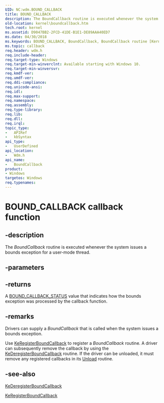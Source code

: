 ```yaml
---
UID: NC:wdm.BOUND_CALLBACK
title: BOUND_CALLBACK
description: The BoundCallback routine is executed whenever the system issues a bounds exception for a user-mode thread.
old-location: kernel\boundcallback.htm
tech.root: kernel
ms.assetid: D9047BB2-2FCD-41DE-B1E1-DE89AAA40ED7
ms.date: 04/30/2018
ms.keywords: BOUND_CALLBACK, BoundCallback, BoundCallback routine [Kernel-Mode Driver Architecture], kernel.boundcallback, wdm/BoundCallback
ms.topic: callback
req.header: wdm.h
req.include-header: 
req.target-type: Windows
req.target-min-winverclnt: Available starting with Windows 10.
req.target-min-winversvr: 
req.kmdf-ver: 
req.umdf-ver: 
req.ddi-compliance: 
req.unicode-ansi: 
req.idl: 
req.max-support: 
req.namespace: 
req.assembly: 
req.type-library: 
req.lib: 
req.dll: 
req.irql: 
topic_type:
-	APIRef
-	kbSyntax
api_type:
-	UserDefined
api_location:
-	Wdm.h
api_name:
-	BoundCallback
product:
- Windows
targetos: Windows
req.typenames: 
---
```


# BOUND_CALLBACK callback function


## -description


The <i>BoundCallback</i> routine is executed whenever the system issues a bounds exception for a user-mode thread.


## -parameters










## -returns



A <a href="https://msdn.microsoft.com/library/windows/hardware/dn957854">BOUND_CALLBACK_STATUS</a> value that indicates how the bounds exception was processed by the callback function. 




## -remarks



Drivers can supply a <i>BoundCallback</i> that is called when the system issues a bounds exception.

Use <a href="https://msdn.microsoft.com/library/windows/hardware/dn957856">KeRegisterBoundCallback</a> to register a <i>BoundCallback</i> routine. A driver can subsequently remove the callback by using the <a href="https://msdn.microsoft.com/library/windows/hardware/dn957855">KeDeregisterBoundCallback</a> routine. If the driver can be unloaded, it must remove any registered callbacks in its <a href="https://msdn.microsoft.com/library/windows/hardware/ff564886">Unload</a> routine.




## -see-also




<a href="https://msdn.microsoft.com/library/windows/hardware/dn957855">KeDeregisterBoundCallback</a>



<a href="https://msdn.microsoft.com/library/windows/hardware/dn957856">KeRegisterBoundCallback</a>
 

 

